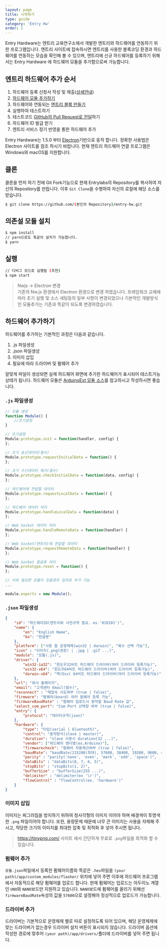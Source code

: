 ```yaml
---
layout: page
title: 시작하기
type: guide
category: 'Entry Hw'
order: 1
---
```


Entry Hardware는 엔트리 교육연구소에서 개발한 엔트리와 하드웨어를 연동하기 위한 프로그램입니다. 엔트리 사이트에 접속하시면 엔트리를 사용한 블록코딩 환경과 하드웨어를 연동하는 모습을 확인해 볼 수 있으며, 엔트리에 신규 하드웨어를 등록하기 위해서는 Entry Hardware 에 하드웨어 모듈을 추가함으로써 가능합니다.

## 엔트리 하드웨어 추가 순서
1. 하드웨어 등록 신청서 작성 및 제출([상세안내](./2017-05-16-enroll_entry-hw.html))
2. [하드웨어 모듈 추가하기](.//2016-05-03-add_module.html)
3. 하드웨어와 연동되는 [엔트리 블록 만들기](..//entryjs/2016-05-22-add_new_blocks.html)
4. 실행하여 테스트하기
5. 테스트코드 [GitHub의 Pull Request로 전달](../etc/2016-05-03-git_fork.html)하기
6. 하드웨어 ID 발급 받기
7. 엔트리 서비스 정기 반영을 통한 하드웨어 추가

Entry Hardware는 1.5.0 부터 [Electron](https://electron.atom.io/)기반으로 동작 합니다. 정확한 사용법은 Electron 사이트를 참조 하시기 바랍니다. 현재 엔트리 하드웨어 연결 프로그램은 Windows와 macOS를 지원합니다.

## 클론
클론을 먼저 하기 전에 Git Fork기능으로 현재 Entrylabs의 Repository를 복사하여 자신의 Repository를 만듭니다. 이후 `Git Clone`을 수행하여 자신의 로컬에 해당 소스를 받습니다.
``` bash
$ git clone https://github.com/(본인의 Repository)/entry-hw.git
```

## 의존설 모듈 설치  
``` bash
$ npm install
// yarn으로도 똑같이 설치가 가능합니다.
$ yarn
```

## 실행  
``` bash
// 디버그 모드로 실행됨 (추천)
$ npm start
```

> Nwjs -> Electron 변경  
기존의 Nw.js 환경에서 Electron 환경으로 변경 하였습니다.
프레임워크 교체에 따라 초기 실행 및 소스 세팅등의 일부 사항이 변경되었으나 기본적인 개발방식인 모듈추가는 기존과 똑같이 되도록 변경하였습니다.

## 하드웨어 추가하기
하드웨어를 추가하는 기본적인 과정은 다음과 같습니다.
1. .js 파일생성
1. .json 파일생성
1. 이미지 삽입
1. 필요에 따라 드라이버 및 펌웨어 추가

알맞게 파일이 생성되면 실제 하드웨어 화면에 추가한 하드웨어가 표시되어 테스트가능 상태가 됩니다. 하드웨어 모듈은 [ArduinoExt 모듈 소스](https://github.com/entrylabs/entry-hw/tree/master/app/modules)를 참고하시고 작성하시면 좋습니다.
### `.js` 파일생성  
``` js
// 모듈 생성
function Module() {
    //초기설정
}

// 초기설정
Module.prototype.init = function(handler, config) {
};

// 초기 송신데이터(필수)
Module.prototype.requestInitialData = function() {
};

// 초기 수신데이터 체크(필수)
Module.prototype.checkInitialData = function(data, config) {
};

// 하드웨어에 전달할 데이터
Module.prototype.requestLocalData = function() {
};

// 하드웨어 데이터 처리
Module.prototype.handleLocalData = function(data) {
};

// Web Socket 데이터 처리
Module.prototype.handleRemoteData = function(handler) {
};

// Web Socket(엔트리)에 전달할 데이터
Module.prototype.requestRemoteData = function(handler) {
};

// Web Socket 종료후 처리
Module.prototype.reset = function() {
};

// 이외 필요한 모듈이 있을경우 임의로 추가 가능
...

module.exports = new Module();
```

### `.json` 파일생성  
``` json
{
    "id": "하드웨어ID(엔트리와 사전규약 필요. ex.'010101')",
    "name": {
        "en": "English Name",
        "ko": "한글명"
    },
    "platform": ["사용 할 운영체제(win32 | darwin)", "복수 선택 가능"],
    "icon" : "이미지(.png(권장) | .jpg | .gif ...)",
    "module": "모듈(.js)",
    "driver": {
        "win32-ia32": "윈도우32비트 하드웨어 드라이버(여러 드라이버 등록가능)",
        "win32-x64": "윈도우64비트 하드웨어 드라이버(여러 드라이버 등록가능)",
        "darwin-x64": "맥(Osx) 64비트 하드웨어 드라이버(여러 드라이버 등록가능)"
    },
    "url": "회사 홈페이지",
    "email": "고객센터 Email(필수)",
    "reconnect" : "재접속 시도여부 (true | false)",
    "firmware": "펌웨어(board) 여러 펌웨어 등록 가능",
    "firmwareBaudRate" : "펌웨어 업로드시 동작할 Baud Rate 값",
    "select_com_port": "Com Port 선택창 여부 (true | false)",
    "entry": {
        "protocol": "데이터규격(json)"
    },
    "hardware": {
        "type": "타입(serial | bluetooth)",
        "control": "동작방식(slave | master)",
        "duration": "slave 사용시 duration(32 ...)",
        "vendor": ["하드웨어 벤더명(ex.Arduino)"],
        "firmwarecheck": "펌웨어 자동체크여부 (true | false)",
        "baudRate": "baudRate(115200(최대), 57600, 38400, 19200, 9600, 4800, 2400, 1800, 1200, 600, 300, 200, 150, 134, 110, 75, 50)",
        "parity" : "parity('none', 'even', 'mark', 'odd', 'space')",
        "dataBits" : "dataBits(8, 7, 6, 5)",
        "stopBits" : "stopBits(1, 2)",
        "bufferSize" : "bufferSize(255 ...)",
        "delimiter" : "delimiter(ex '\r')",
        "flowControl" : "flowControl(ex. 'hardware')"
    }
}
```

### 이미지 삽입
이미지는 찌그러짐을 방지하기 위하여 정사각형의 이미지 이어야 하며 배경색이 투명색한 `.png` 파일이어야 합니다. 또한, 용량문제 때문에 너무 큰 이미지는 사용을 자제해 주시고, 적당한 크기의 이미지를 최대한 압축 및 최적화 후 넣어 주시면 됩니다.

> https://tinypng.com/ 사이트 에서 간단하게 무료로 `.png`파일을 최적화 할 수 있습니다.

### 펌웨어 추가
`모듈.json`파일에서 등록한 펌웨어이름와 똑같은 `.hex`파일을 `(your path)/app/custom_modules/flasher/` 위치에 넣어 주면 이후에 하드웨어 프로그램에서 자동적으로 해당 펌웨어를 업로드 합니다. 현재 펌웨어는 업로드는 아두이노 계열인 `UNO`와 `NANO`보드만 지원하고 있습니다. `NANO`보드에 펌웨어를 올리기 위해선 `firmwareBaudRate`속성의 값을 `57600`으로 설정해야 정상적으로 업로드가 가능합니다.

### 드라이버 추가
드라이버는 기본적으로 운영체제 별로 따로 설정하도록 되어 있으며, 해당 운영체제에 맞는 드라이버가 없는경우 드라이버 설치 버튼이 표시되지 않습니다. 드라이버 옵션에 작성한 경로에 맞추어 `(your path)/app/drivers/`폴더에 드라이버를 넣어 주면 됩니다.

